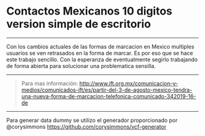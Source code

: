# Contactos Mexicanos 10 digitos version simple de escritorio
---

Con los cambios actuales de las formas de marcacion en Mexico multiples usuarios se ven retrasados en la forma de marcar. Es por eso que se hace este trabajo sencillo. Con la esperanza de eventualmente segirlo trabajando de forma abierta para solucionar una problematica sensilla.

---
>Para mas información: http://www.ift.org.mx/comunicacion-y-medios/comunicados-ift/es/partir-del-3-de-agosto-mexico-tendra-una-nueva-forma-de-marcacion-telefonica-comunicado-342019-16-de
---
Para generar data dummy se utilizo el generador proporcionado por @corysimmons https://github.com/corysimmons/vcf-generator
